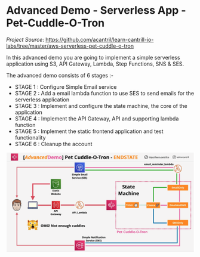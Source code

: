 # Advanced Demo - Serverless App - Pet-Cuddle-O-Tron

*Project Source*: https://github.com/acantril/learn-cantrill-io-labs/tree/master/aws-serverless-pet-cuddle-o-tron

In this advanced demo you are going to implement a simple serverless application using S3, API Gateway, Lambda, Step Functions, SNS & SES.  

The advanced demo consists of 6 stages :-

- STAGE 1 : Configure Simple Email service 
- STAGE 2 : Add a email lambda function to use SES to send emails for the serverless application 
- STAGE 3 : Implement and configure the state machine, the core of the application
- STAGE 4 : Implement the API Gateway, API and supporting lambda function
- STAGE 5 : Implement the static frontend application and test functionality
- STAGE 6 : Cleanup the account

![Architecture](pet-cuddle-o-tron-endstate.png)






